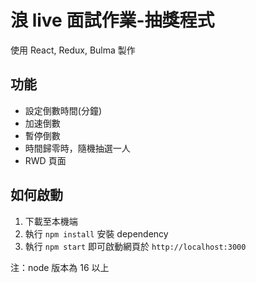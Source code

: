 # 浪 live 面試作業-抽獎程式

使用 React, Redux, Bulma 製作

## 功能

- 設定倒數時間(分鐘)
- 加速倒數
- 暫停倒數
- 時間歸零時，隨機抽選一人
- RWD 頁面

## 如何啟動

1. 下載至本機端
2. 執行 `npm install` 安裝 dependency
3. 執行 `npm start` 即可啟動網頁於 `http://localhost:3000`

注：node 版本為 16 以上
